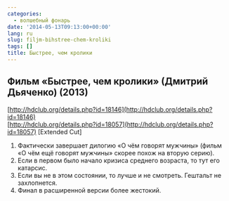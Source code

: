 ```yaml
---
categories:
  - волшебный фонарь
date: '2014-05-13T09:13:00+00:00'
lang: ru
slug: filjm-bihstree-chem-kroliki
tags: []
title: Быстрее, чем кролики
---
```





## Фильм «Быстрее, чем кролики» (Дмитрий Дьяченко) (2013)

[http://hdclub.org/details.php?id=18146](http://hdclub.org/details.php?id=18146)  
[http://hdclub.org/details.php?id=18057](http://hdclub.org/details.php?id=18057) [Extended Cut]  

1.  Фактически завершает дилогию «О чём говорят мужчины» (фильм «О чём ещё говорят мужчины» скорее похож на вторую серию).
2.  Если в первом было начало кризиса среднего возраста, то тут его катарсис.
3.  Если вы не в этом состоянии, то лучше и не смотреть. Гештальт не захлопнется.
4.  Финал в расширенной версии более жестокий.
